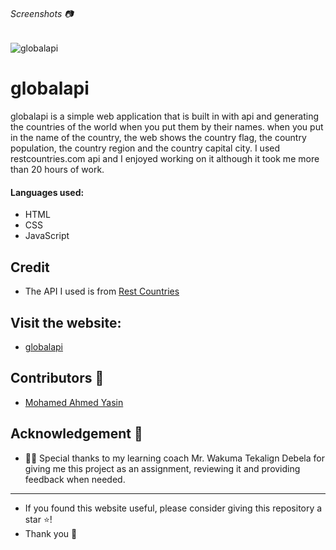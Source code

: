 ###### Screenshots 📷
![globalapi](https://github.com/MohamedAYasin/globalapi/assets/116743995/1f34f5ee-2bfc-4e52-bd39-3907b05e198d)

# globalapi

globalapi is a simple web application that is built in with api and generating the countries of the world when you put them by their names. when you put in the name of the country, the web shows the country flag, the country population, the country region and the country capital city.  I used restcountries.com api and I enjoyed working on it although it took me more than 20 hours of work.

#### Languages used:

- HTML
- CSS
- JavaScript

## Credit

- The API I used is from [Rest Countries](https://restcountries.com)

## Visit the website:

- [globalapi](https://mohamedayasin.github.io/globalapi/)

<h2 id="contributors">Contributors 👥</h2>  

- [Mohamed Ahmed Yasin](https://github.com/MohamedAYasin)


<h2 id="acknowledgement">Acknowledgement 🙏</h2> 

- 👏🏼 Special thanks to my learning coach Mr. Wakuma Tekalign Debela for giving me this project as an assignment, reviewing it and providing feedback when needed.

----------
- If you found this website useful, please consider giving this repository a star ⭐️!
- Thank you 🙏
